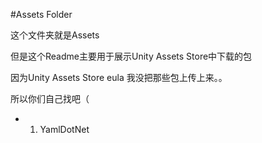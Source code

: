 ﻿#Assets Folder

这个文件夹就是Assets

但是这个Readme主要用于展示Unity Assets Store中下载的包

因为Unity Assets Store eula 我没把那些包上传上来。。

所以你们自己找吧（

- 1. YamlDotNet